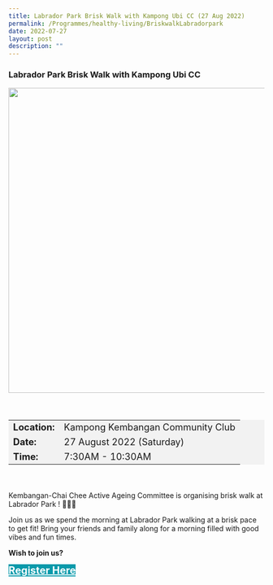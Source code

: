 ```yaml
---
title: Labrador Park Brisk Walk with Kampong Ubi CC (27 Aug 2022)
permalink: /Programmes/healthy-living/BriskwalkLabradorpark
date: 2022-07-27
layout: post
description: ""
---
```

### Labrador Park Brisk Walk with Kampong Ubi CC ###

<img
src="/images/Programmes%20(August%202022)/KUCC%20Briskwalk%20Labrador%20Park.png" style="width:600px; height:auto">

<div style="padding:20px 0 20px 0">
	<table  style="font-size:130%; background-color:#f2f2f2">
		<tbody>
			<tr>
				 <td><b>Location:</b></td><td>Kampong Kembangan Community Club</td>
			</tr>
			<tr>
			 <td><b>Date:</b></td><td>27 August 2022 (Saturday)</td>
			</tr>
			<tr>
				<td> <b>Time:</b> </td><td>7:30AM - 10:30AM</td>
			</tr>
		</tbody>
	</table>
</div>

<div>
	<p>
Kembangan-Chai Chee Active Ageing Committee is organising brisk walk at Labrador Park ! 🌸🌺🌼</p>
	<p>Join us as we spend the morning at Labrador Park walking at a brisk pace to get fit! Bring your friends and family along for a morning filled with good vibes and fun times.</p>
</div>

<p><b>Wish to join us?</b></p>
<div>
	<a href="https://www.go.gov.sg/kuccbriskwalk" style="font-size:20px; width:35%; height:60px; background-color:#0899AA; color:white" class="bp-button"><b>Register Here</b></a>
</div>